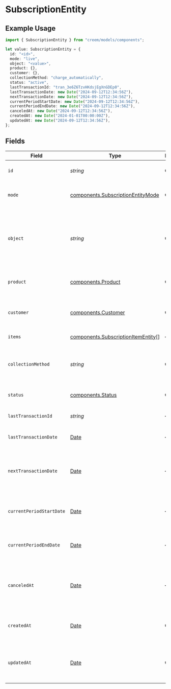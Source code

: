 # SubscriptionEntity

## Example Usage

```typescript
import { SubscriptionEntity } from "creem/models/components";

let value: SubscriptionEntity = {
  id: "<id>",
  mode: "live",
  object: "<value>",
  product: {},
  customer: {},
  collectionMethod: "charge_automatically",
  status: "active",
  lastTransactionId: "tran_3e6Z6TzvHKdsjEgXnGDEp0",
  lastTransactionDate: new Date("2024-09-12T12:34:56Z"),
  nextTransactionDate: new Date("2024-09-12T12:34:56Z"),
  currentPeriodStartDate: new Date("2024-09-12T12:34:56Z"),
  currentPeriodEndDate: new Date("2024-09-12T12:34:56Z"),
  canceledAt: new Date("2024-09-12T12:34:56Z"),
  createdAt: new Date("2024-01-01T00:00:00Z"),
  updatedAt: new Date("2024-09-12T12:34:56Z"),
};
```

## Fields

| Field                                                                                         | Type                                                                                          | Required                                                                                      | Description                                                                                   | Example                                                                                       |
| --------------------------------------------------------------------------------------------- | --------------------------------------------------------------------------------------------- | --------------------------------------------------------------------------------------------- | --------------------------------------------------------------------------------------------- | --------------------------------------------------------------------------------------------- |
| `id`                                                                                          | *string*                                                                                      | :heavy_check_mark:                                                                            | Unique identifier for the object.                                                             |                                                                                               |
| `mode`                                                                                        | [components.SubscriptionEntityMode](../../models/components/subscriptionentitymode.md)        | :heavy_check_mark:                                                                            | String representing the environment.                                                          |                                                                                               |
| `object`                                                                                      | *string*                                                                                      | :heavy_check_mark:                                                                            | String representing the object’s type. Objects of the same type share the same value.         |                                                                                               |
| `product`                                                                                     | [components.Product](../../models/components/product.md)                                      | :heavy_check_mark:                                                                            | The product associated with the subscription.                                                 |                                                                                               |
| `customer`                                                                                    | [components.Customer](../../models/components/customer.md)                                    | :heavy_check_mark:                                                                            | The customer who owns the subscription.                                                       |                                                                                               |
| `items`                                                                                       | [components.SubscriptionItemEntity](../../models/components/subscriptionitementity.md)[]      | :heavy_minus_sign:                                                                            | Subscription items.                                                                           |                                                                                               |
| `collectionMethod`                                                                            | *string*                                                                                      | :heavy_check_mark:                                                                            | The method used for collecting payments for the subscription.                                 | charge_automatically                                                                          |
| `status`                                                                                      | [components.Status](../../models/components/status.md)                                        | :heavy_check_mark:                                                                            | The current status of the subscription.                                                       | active                                                                                        |
| `lastTransactionId`                                                                           | *string*                                                                                      | :heavy_minus_sign:                                                                            | The ID of the last paid transaction.                                                          | tran_3e6Z6TzvHKdsjEgXnGDEp0                                                                   |
| `lastTransactionDate`                                                                         | [Date](https://developer.mozilla.org/en-US/docs/Web/JavaScript/Reference/Global_Objects/Date) | :heavy_minus_sign:                                                                            | The date of the last paid transaction.                                                        | 2024-09-12T12:34:56Z                                                                          |
| `nextTransactionDate`                                                                         | [Date](https://developer.mozilla.org/en-US/docs/Web/JavaScript/Reference/Global_Objects/Date) | :heavy_minus_sign:                                                                            | The date when the next subscription transaction will be charged.                              | 2024-09-12T12:34:56Z                                                                          |
| `currentPeriodStartDate`                                                                      | [Date](https://developer.mozilla.org/en-US/docs/Web/JavaScript/Reference/Global_Objects/Date) | :heavy_minus_sign:                                                                            | The start date of the current subscription period.                                            | 2024-09-12T12:34:56Z                                                                          |
| `currentPeriodEndDate`                                                                        | [Date](https://developer.mozilla.org/en-US/docs/Web/JavaScript/Reference/Global_Objects/Date) | :heavy_minus_sign:                                                                            | The end date of the current subscription period.                                              | 2024-09-12T12:34:56Z                                                                          |
| `canceledAt`                                                                                  | [Date](https://developer.mozilla.org/en-US/docs/Web/JavaScript/Reference/Global_Objects/Date) | :heavy_minus_sign:                                                                            | The date and time when the subscription was canceled, if applicable.                          | 2024-09-12T12:34:56Z                                                                          |
| `createdAt`                                                                                   | [Date](https://developer.mozilla.org/en-US/docs/Web/JavaScript/Reference/Global_Objects/Date) | :heavy_check_mark:                                                                            | The date and time when the subscription was created.                                          | 2024-01-01T00:00:00Z                                                                          |
| `updatedAt`                                                                                   | [Date](https://developer.mozilla.org/en-US/docs/Web/JavaScript/Reference/Global_Objects/Date) | :heavy_check_mark:                                                                            | The date and time when the subscription was last updated.                                     | 2024-09-12T12:34:56Z                                                                          |